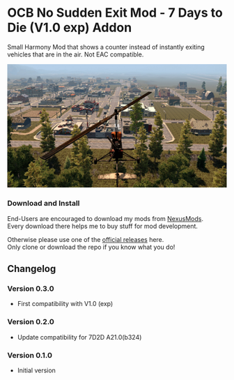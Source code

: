 # OCB No Sudden Exit Mod - 7 Days to Die (V1.0 exp) Addon

Small Harmony Mod that shows a counter instead of instantly
exiting vehicles that are in the air. Not EAC compatible.

![In-Game Countdown](Screens/ingame-countdown.jpg)

### Download and Install

End-Users are encouraged to download my mods from [NexusMods][2].  
Every download there helps me to buy stuff for mod development.

Otherwise please use one of the [official releases][1] here.  
Only clone or download the repo if you know what you do!

## Changelog

### Version 0.3.0

- First compatibility with V1.0 (exp)

### Version 0.2.0

- Update compatibility for 7D2D A21.0(b324)

### Version 0.1.0

- Initial version

[1]: https://github.com/OCB7D2D/OcbNoSuddenExit/releases
[2]: https://www.nexusmods.com/7daystodie/mods/1985
